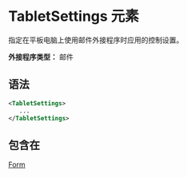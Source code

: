 # <a name="tabletsettings-element"></a>TabletSettings 元素

指定在平板电脑上使用邮件外接程序时应用的控制设置。

**外接程序类型：** 邮件

## <a name="syntax"></a>语法

```XML
<TabletSettings>
   ...
</TabletSettings>
```

## <a name="contained-in"></a>包含在

[Form](form.md)

